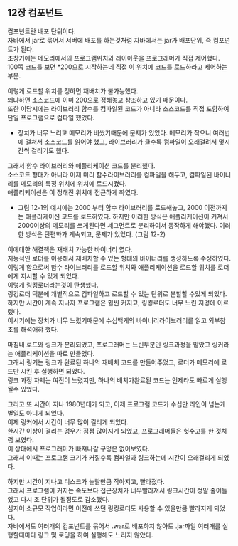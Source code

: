 ## 12장 컴포넌트

컴포넌트란 배포 단위이다.  
자바에서 jar로 묶어서 서버에 배포를 하는것처럼 자바에서는 jar가 배포단위, 즉 컴포넌트가 된다.  
초창기에는 메모리에서의 프로그램위치와 레이아웃을 프로그래머가 직접 제어했다.  
100쪽 코드를 보면 *200으로 시작하는데 직접 이 위치에 코드를 로드하라고 제어하는 부분. 

이렇게 로드할 위치를 정하면 재배치가 불가능했다.  
왜냐하면 소스코드에 이미 200으로 정해놓고 참조하고 있기 때문이다.  
또한 이당시에는 라이브러리 함수를 컴파일된 코드가 아니라 소스코드를 직접 포함하여 단일 프로그램으로 컴파일 했었다.
- 장치가 너무 느리고 메모리가 비쌌기때문에 문제가 있었다. 메모리가 작으니 여러번에 걸쳐서 소스코드를 읽어야 했고, 라이브러리가 클수록 컴파일이 오래걸려서 몇시간씩 걸리기도 했다. 

그래서 함수 라이브러리와 애플리케이션 코드를 분리했다.  
소스코드 형태가 아니라 이제 미리 함수라이브러리를 컴파일을 해두고, 컴파일된 바이너리를 메모리의 특정 위치에 위치에 로드시켰다.  
애플리케이션은 이 정해진 위치에 접근하게 하였다. 
- 그림 12-1의 예시에는 2000 부터 함수 라이브러리를 로드해놓고, 2000 이전까지는 애플리케이션 코드를 로드하였다. 하지만 이러한 방식은 애플리케이션이 커져서 2000이상의 메모리를 쓰게된다면 세그먼트로 분리하여서 동작하게 해야했다. 이러한 방식은 단편화가 계속되고, 문제가 있었다. (그림 12-2) 

이에대한 해결책은 재배치 가능한 바이너리 였다.  
지능적인 로더를 이용해서 재배치할 수 있는 형태의 바이너리를 생성하도록 수정하였다.  
이렇게 함으로써 함수 라이브러리를 로드할 위치와 애플리케이션을 로드할 위치를 로더에게 지시할 수 있게 되었다.  
이렇게 링킹로더라는것이 탄생했다.  
링킹로더 덕분에 개별적으로 컴파일하고 로드할 수 있는 단위로 분할할 수있게 되었다.  
하지만 시간이 계속 지나자 프로그램은 훨씬 커지고, 링킹로더도 너무 느린 지경에 이르렀다.  
이시기에는 장치가 너무 느렸기때문에 수십백게의 바이너리라이브러리를 읽고 외부참조를 해석애햐 했다. 

마침내 로드와 링크가 분리되었고, 프로그래머는 느린부분인 링크과정을 맡았고 링커라는 애플리케이션을 따로 만들었다.  
그래서 링커는 링크가 완료된 하나의 재배치 코드를 만들어주었고, 로더가 메모리에 로드만 시킨 후 실행하면 되었다.  
링크 과정 자체는 여전이 느렸지만, 하나의 배치가완료된 코드는 언제라도 빠르게 실행될수 있었다. 

그리고 또 시간이 지나 1980년대가 되고, 이제 프로그램 코드가 수십만 라인이 넘는게 별일도 아니게 되었다.  
이제 링커에서 시간이 너무 많이 걸리게 되었다.  
한시간 이상이 걸리는 경우가 점점 많아지게 되었고, 프로그래머들은 헛수고를 한 것처럼 보였다.  
이 상태에서 프로그래머가 빠져나갈 구멍은 없어보였다.  
그래서 이때는 프로그램 크기가 커질수록 컴파일과 링크하는데 시간이 오래걸리게 되었다.  

하지만 시간이 지나고 디스크가 놀랄만큼 작아지고, 빨라졌다.  
그래서 프로그램이 커지는 속도보다 접근장치가 너무빨라져서 링크시간이 정말 줄어들었고 다시 초 단위가 될정도로 감소했다.  
심지어 소규모 작업이라면 이전에 쓰던 링킹로더도 사용할 수 있을만큼 빨라지게 되었다.  
자바에서도 여러개의 컴포넌트를 묶어서 .war로 배포하지 않아도 .jar파일 여러개를 실행할때마다 링크 및 로딩을 하여 실행해도 느리지 않았다.
